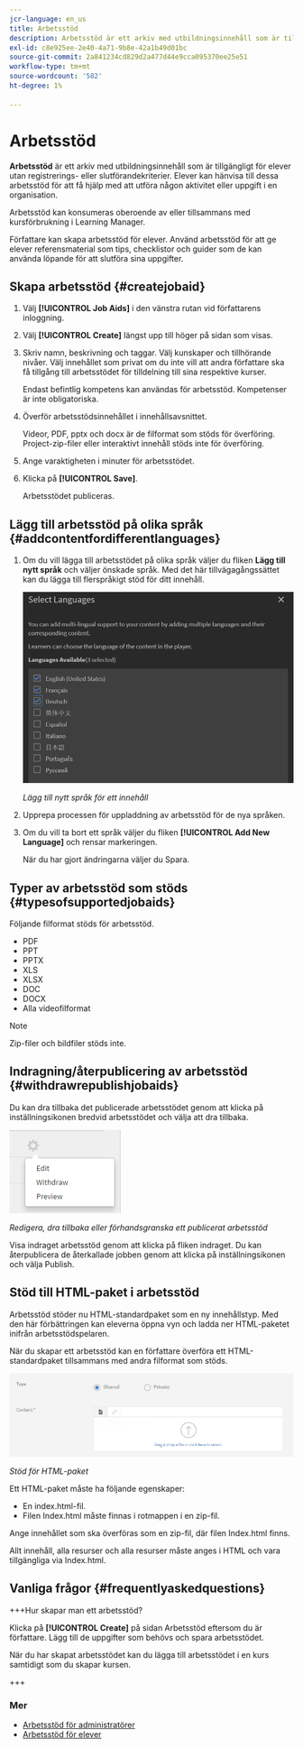 ```yaml
---
jcr-language: en_us
title: Arbetsstöd
description: Arbetsstöd är ett arkiv med utbildningsinnehåll som är tillgängligt för elever utan några registrerings- eller slutförandekriterier. Elever kan hänvisa till dessa arbetsstöd för att få hjälp med att utföra någon aktivitet eller uppgift i en organisation.
exl-id: c8e925ee-2e40-4a71-9b8e-42a1b49d01bc
source-git-commit: 2a841234cd829d2a477d44e9cca095370ee25e51
workflow-type: tm+mt
source-wordcount: '582'
ht-degree: 1%

---
```


# Arbetsstöd

**Arbetsstöd** är ett arkiv med utbildningsinnehåll som är tillgängligt för elever utan registrerings- eller slutförandekriterier. Elever kan hänvisa till dessa arbetsstöd för att få hjälp med att utföra någon aktivitet eller uppgift i en organisation.

Arbetsstöd kan konsumeras oberoende av eller tillsammans med kursförbrukning i Learning Manager.

Författare kan skapa arbetsstöd för elever. Använd arbetsstöd för att ge elever referensmaterial som tips, checklistor och guider som de kan använda löpande för att slutföra sina uppgifter.

## Skapa arbetsstöd {#createjobaid}

1. Välj **[!UICONTROL Job Aids]** i den vänstra rutan vid författarens inloggning.
1. Välj **[!UICONTROL Create]** längst upp till höger på sidan som visas.
1. Skriv namn, beskrivning och taggar. Välj kunskaper och tillhörande nivåer. Välj innehållet som privat om du inte vill att andra författare ska få tillgång till arbetsstödet för tilldelning till sina respektive kurser.

   Endast befintlig kompetens kan användas för arbetsstöd. Kompetenser är inte obligatoriska.

1. Överför arbetsstödsinnehållet i innehållsavsnittet.

   Videor, PDF, pptx och docx är de filformat som stöds för överföring. Project-zip-filer eller interaktivt innehåll stöds inte för överföring.

1. Ange varaktigheten i minuter för arbetsstödet.
1. Klicka på **[!UICONTROL Save]**.

   Arbetsstödet publiceras.

## Lägg till arbetsstöd på olika språk {#addcontentfordifferentlanguages}

1. Om du vill lägga till arbetsstödet på olika språk väljer du fliken **Lägg till nytt språk** och väljer önskade språk. Med det här tillvägagångssättet kan du lägga till flerspråkigt stöd för ditt innehåll.

   ![](assets/add-new-languagetab.png)

   *Lägg till nytt språk för ett innehåll*

1. Upprepa processen för uppladdning av arbetsstöd för de nya språken.
1. Om du vill ta bort ett språk väljer du fliken **[!UICONTROL Add New Language]** och rensar markeringen.

   När du har gjort ändringarna väljer du Spara.

## Typer av arbetsstöd som stöds {#typesofsupportedjobaids}

Följande filformat stöds för arbetsstöd.

* PDF
* PPT
* PPTX
* XLS
* XLSX
* DOC
* DOCX
* Alla videofilformat

>[!NOTE]
>
>Zip-filer och bildfiler stöds inte.

## Indragning/återpublicering av arbetsstöd {#withdrawrepublishjobaids}

Du kan dra tillbaka det publicerade arbetsstödet genom att klicka på inställningsikonen bredvid arbetsstödet och välja att dra tillbaka.

![](assets/job-aid-withdraw.png)

*Redigera, dra tillbaka eller förhandsgranska ett publicerat arbetsstöd*

Visa indraget arbetsstöd genom att klicka på fliken indraget. Du kan återpublicera de återkallade jobben genom att klicka på inställningsikonen och välja Publish.

## Stöd till HTML-paket i arbetsstöd

Arbetsstöd stöder nu HTML-standardpaket som en ny innehållstyp. Med den här förbättringen kan eleverna öppna vyn och ladda ner HTML-paketet inifrån arbetsstödspelaren.

När du skapar ett arbetsstöd kan en författare överföra ett HTML-standardpaket tillsammans med andra filformat som stöds.

![](assets/html-job-aid.png)

*Stöd för HTML-paket*

Ett HTML-paket måste ha följande egenskaper:

* En index.html-fil.
* Filen Index.html måste finnas i rotmappen i en zip-fil.

Ange innehållet som ska överföras som en zip-fil, där filen Index.html finns.

Allt innehåll, alla resurser och alla resurser måste anges i HTML och vara tillgängliga via Index.html.

## Vanliga frågor {#frequentlyaskedquestions}

+++Hur skapar man ett arbetsstöd?

Klicka på **[!UICONTROL Create]** på sidan Arbetsstöd eftersom du är författare. Lägg till de uppgifter som behövs och spara arbetsstödet.

När du har skapat arbetsstödet kan du lägga till arbetsstödet i en kurs samtidigt som du skapar kursen.

+++

### Mer

* [Arbetsstöd för administratörer](../../administrators/feature-summary/job-aids.md)
* [Arbetsstöd för elever](../../learners/feature-summary/job-aids.md)
